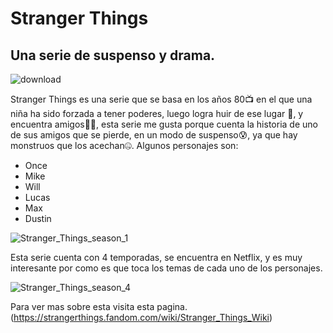 # Stranger Things
## Una serie de suspenso y drama.

![download](https://user-images.githubusercontent.com/124687993/218779515-b21ba3d4-b4d0-4400-bb53-c5fc2581bd23.jpg) 

Stranger Things es una serie que se basa en los años 80📺 en el que una niña ha sido forzada a tener poderes, luego logra huir de ese lugar 🏥, y encuentra amigos🤸‍♂️, esta serie me gusta porque cuenta la historia de uno de sus amigos que se pierde, en un modo de suspenso😰, ya que hay monstruos que los acechan🤐.
Algunos personajes son:

* Once
* Mike
* Will
* Lucas
* Max 
* Dustin

![Stranger_Things_season_1](https://user-images.githubusercontent.com/124687993/218779959-82abc283-35d3-4c48-8bb7-ea5383f2664f.jpg)

Esta serie cuenta con 4 temporadas, se encuentra en Netflix, y es muy interesante por como es que toca los temas de cada uno de los personajes.

![Stranger_Things_season_4](https://user-images.githubusercontent.com/124687993/218780131-07a342cb-96b7-406e-beb2-db9e7e849d72.jpg)

Para ver mas sobre esta  visita esta pagina. (https://strangerthings.fandom.com/wiki/Stranger_Things_Wiki)
